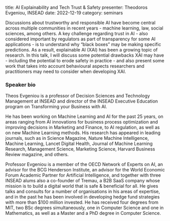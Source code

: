 title: AI Explainability and Tech Trust & Safety
presenter: Theodoros Evgeniou, INSEAD
date: 2022-12-19
category: seminars

Discussions about trustworthy and responsible AI have become central across multiple communities in recent years -  machine learning, law, social sciences, among others. A key challenge regarding trust in AI - also considered important by regulators as part of transparency for some AI applications - is to understand why “black boxes” may be making specific predictions. As a result, explainable AI (XAI) has been a growing topic of research. In this talk, I will discuss some potential drawbacks XAI may have - including the potential to erode safety in practice - and also present some work that takes into account behavioural aspects researchers and practitioners may need to consider when developing XAI.

### Speaker bio
Theos Evgeniou is a professor of Decision Sciences and Technology Management at INSEAD and director of the INSEAD Executive Education program on Transforming your Business with AI.

He has been working on Machine Learning and AI for the past 25 years, on areas ranging from AI innovations for business process optimization and improving decisions in Marketing and Finance, to AI regulation, as well as on new Machine Learning methods. His research has appeared in leading journals, such as in Science Magazine, Nature Machine Intelligence, Machine Learning, Lancet Digital Health, Journal of Machine Learning Research, Management Science, Marketing Science, Harvard Business Review magazine, and others.

Professor Evgeniou is a member of the OECD Network of Experts on AI, an advisor for the BCG Henderson Institute, an advisor for the World Economic Forum Academic Partner for Artificial Intelligence, and together with three INSEAD alums also a co-founder of Tremau, a B2B SaaS company whose mission is to build a digital world that is safe & beneficial for all. He gives talks and consults for a number of organisations in his areas of expertise, and in the past he has been involved in developing hedge fund strategies with more than $100 million invested. He has received four degrees from MIT, two BSc degrees simultaneously, one in Computer Science and one in Mathematics, as well as a Master and a PhD degree in Computer Science.
